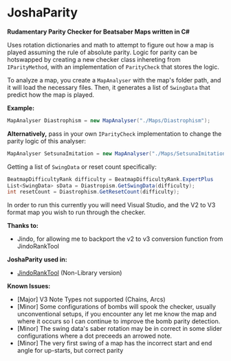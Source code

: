 # JoshaParity

**Rudamentary Parity Checker for Beatsaber Maps written in C#**

Uses rotation dictionaries and math to attempt to figure out how a map is played assuming the
rule of absolute parity. Logic for parity can be hotswapped by creating a new checker class inhereting from
`IParityMethod`, with an implementation of `ParityCheck` that stores the logic.

To analyze a map, you create a `MapAnalyser` with the map's folder path, and
it will load the necessary files. Then, it generates a list of `SwingData` that predict how the map is played.

**Example:**
```C#
MapAnalyser Diastrophism = new MapAnalyser("./Maps/Diastrophism");
```
**Alternatively,** pass in your own `IParityCheck` implementation to change the parity logic of this analyser:
```C#
MapAnalyser SetsunaImitation = new MapAnalyser("./Maps/SetsunaImitation", new RetroParityCheck());
```

Getting a list of `SwingData` or reset count specifically:
```C#
BeatmapDifficultyRank difficulty = BeatmapDifficultyRank.ExpertPlus
List<SwingData> sData = Diastropism.GetSwingData(difficulty);
int resetCount = Diastrophism.GetResetCount(difficulty);
```

In order to run this currently you will need Visual Studio, and the V2 to V3 format map you 
wish to run through the checker. 

**Thanks to:**
- Jindo, for allowing me to backport the v2 to v3 conversion function from JindoRankTool

**JoshaParity used in:**
- [JindoRankTool](https://github.com/oshannonlepper/JindoRankTool) (Non-Library version)

**Known Issues:**
- [Major] V3 Note Types not supported (Chains, Arcs)
- [Minor] Some configurations of bombs will spook the checker, usually unconventional setups, if you encounter any
  let me know the map and where it occurs so I can continue to improve the bomb parity detection.
- [Minor] The swing data's saber rotation may be in correct in some slider configurations where a dot preceeds an arrowed note.
- [Minor] The very first swing of a map has the incorrect start and end angle for up-starts, but correct parity
